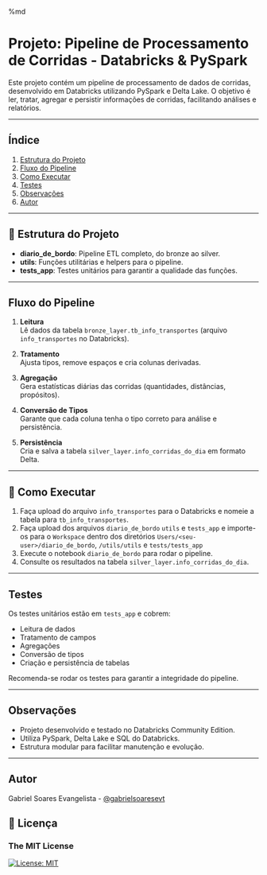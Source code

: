 %md
# Projeto: Pipeline de Processamento de Corridas - Databricks & PySpark

Este projeto contém um pipeline de processamento de dados de corridas, desenvolvido em Databricks utilizando PySpark e Delta Lake. O objetivo é ler, tratar, agregar e persistir informações de corridas, facilitando análises e relatórios.

---

## Índice

1. [Estrutura do Projeto](#-estrutura-do-projeto)
2. [Fluxo do Pipeline](#fluxo-do-pipeline)
3. [Como Executar](#-como-executar)
4. [Testes](#testes)
5. [Observações](#observações)
6. [Autor](#autor)

---

## 📁 Estrutura do Projeto

- **diario_de_bordo**: Pipeline ETL completo, do bronze ao silver.
- **utils**: Funções utilitárias e helpers para o pipeline.
- **tests_app**: Testes unitários para garantir a qualidade das funções.

---

## Fluxo do Pipeline

1. **Leitura**  
   Lê dados da tabela `bronze_layer.tb_info_transportes` (arquivo `info_transportes` no Databricks).

2. **Tratamento**  
   Ajusta tipos, remove espaços e cria colunas derivadas.

3. **Agregação**  
   Gera estatísticas diárias das corridas (quantidades, distâncias, propósitos).

4. **Conversão de Tipos**  
   Garante que cada coluna tenha o tipo correto para análise e persistência.

5. **Persistência**  
   Cria e salva a tabela `silver_layer.info_corridas_do_dia` em formato Delta.

---

## 🚀 Como Executar

1. Faça upload do arquivo `info_transportes` para o Databricks e nomeie a tabela para `tb_info_transportes`.
2. Faça upload dos arquivos `diario_de_bordo` `utils` e `tests_app` e importe-os para o `Workspace` dentro dos diretórios `Users/<seu-user>/diario_de_bordo`, `/utils/utils` e `tests/tests_app`
3. Execute o notebook `diario_de_bordo` para rodar o pipeline.
4. Consulte os resultados na tabela `silver_layer.info_corridas_do_dia`.

---

## Testes

Os testes unitários estão em `tests_app` e cobrem:
- Leitura de dados
- Tratamento de campos
- Agregações
- Conversão de tipos
- Criação e persistência de tabelas

Recomenda-se rodar os testes para garantir a integridade do pipeline.

---

## Observações

- Projeto desenvolvido e testado no Databricks Community Edition.
- Utiliza PySpark, Delta Lake e SQL do Databricks.
- Estrutura modular para facilitar manutenção e evolução.

---

## Autor

Gabriel Soares Evangelista - [@gabrielsoaresevt](https://www.linkedin.com/in/gabriel-soares-evangelista)

## 📄 Licença
### The MIT License
[![License: MIT](https://img.shields.io/badge/License-MIT-yellow.svg)](https://opensource.org/licenses/MIT)